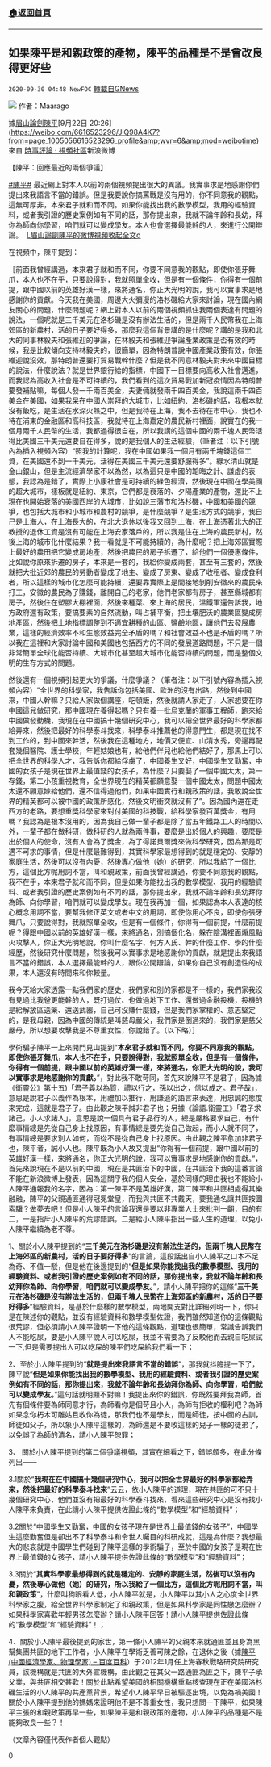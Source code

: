 ###  [:house:返回首頁](https://github.com/ourhimalayas/txt)
---

## 如果陳平是和親政策的產物，陳平的品種是不是會改良得更好些
`2020-09-30 04:48 NewFOC` [轉載自GNews](https://gnews.org/zh-hant/392630/)

![]()![](https://s3.amazonaws.com/gnews-media-offload/wp-content/uploads/2020/09/30043931/%E5%86%85%E6%96%87%E5%8F%8A%E5%B0%81%E9%9D%A2%E5%9B%BE%E7%89%87-4.jpg)
作者：Maarago

據[眉山論劍陳平](https://weibo.com/u/6616523296?refer_flag=1005055013_)[9月22日 20:26](https://weibo.com/6616523296/JlQ98A4K7?from=page_1005056616523296_profile&amp;wvr=6&amp;mod=weibotime) 來自 [時事評論 · 視頻社區](https://weibo.com/)新浪微博

【陳平：回應最近的兩個爭議】

[#陳平#](https://s.weibo.com/weibo?q=%23%E9%99%88%E5%B9%B3%23&amp;from=default) 最近網上對本人以前的兩個視頻提出很大的異議。我實事求是地感謝你們提出來我語言不當的錯誤。但是我要說你搞罵戰是沒有用的，你不同意我的觀點，這無可厚非，本來君子就和而不同。如果你能找出我的數學模型，我用的經驗資料，或者我引證的歷史案例如有不同的話，那你提出來，我就不論年齡和長幼，拜你為師向你學習，咱們就可以變成學友。本人也會選擇最能幹的人，來進行公開辯論。  [L眉山論劍陳平的微博視頻](http://t.cn/A64rabL8)[收起全文d](void%280%29;)

在視頻中，陳平提到：

［前面我曾經講過，本來君子就和而不同，你要不同意我的觀點，即使你張牙舞爪，本人也不在乎，只要說得對，我就照單全收，但是有一個條件，你得有一個前提，跟中國以前的英雄好漢一樣，來將通名，你正大光明的說，我可以實事求是地感謝你的貢獻。今天我在美國，周邊大火彌漫的洛杉磯給大家來討論，現在國內網友關心的問題，什麼問題呢？網上對本人以前的兩個視頻抓住我兩個表達有問題的說法，一個呢就是三千美元在洛杉磯是沒有辦法生活的，但是兩千人民幣我在上海郊區的新農村，活的日子要好得多，那麼我這個背景講的是什麼呢？講的是我和北大的同事林毅夫和張維迎的爭論，在林毅夫和張維迎爭論產業政策是否有效的時候，我是比較傾向支持林毅夫的，很簡單，因為特朗普說中國產業政策有效，你張維迎說沒效，那特朗普還要打貿易戰幹什麼？但是我不同意林毅夫對未來中國目標的說法，什麼說法？就是世界銀行給的指標，中國下一目標要向高收入社會邁進，而我認為高收入社會是不可持續的，我們看到的這次貿易戰加新冠疫情因為特朗普要發補貼嘛，每個人發一千兩百美金，夫妻倆就發兩千四百美金，我說這兩千四百美金在美國，如果我呆在中國人崇拜的大城市，比如紐約、洛杉磯的話，我根本就沒有飯吃，是生活在水深火熱之中，但是我待在上海，我不去待在市中心，我也不待在浦東的金融區和高科技區，我就待在上海嘉定的農民新村裡面，說實在的我一個月兩千人民幣的生活，我都過得很自在，所以我講的這個中國的兩千塊人民幣活得比美國三千美元還要自在得多，說的是我個人的生活經驗，（筆者注：以下引號內為插入視頻內容）“照我的計算呢，我在中國如果我一個月有兩千塊錢這個工資，在美國還不到一千美元，活得在美國三千美元還要舒服得多”。綠水清山就是金山銀山，但是主流經濟學家不以為然，以為這只是中國的韜晦之計、謙虛的表態，我認為是錯了，實際上小康社會是可持續的綠色經濟，然後現在中國在學美國的超大城市，樣板就是紐約、東京，它們都是衰落的、夕陽產業的產物，還比不上現在也開始衰落的美國西岸的大城市，比如說三藩市和洛杉磯，中國和美國的競爭，也包括大城市和小城市和農村的競爭，是什麼競爭？是生活方式的競爭，我自己是上海人，在上海長大的，在北大退休以後我又回到上海，在上海憑著北大的正教授的退休工資是沒有可能在上海安家落戶的，所以我是住在上海的農民新村，然後上海的城市化什麼結果？我一看就是不可能持續的，為什麼呢？把上海郊區實際上最好的農田把它變成房地產，然後把農民的房子拆遷了，給他們一個優惠條件，比如說你原來拆遷的房子，本來是一套的，我給你變成兩套，甚至有三套的，然後就把大批近郊的農民的勞動者變成了地主、變成了房東、變成了收租者、變成食利者，所以這樣的城市化怎麼可能持續，還要靠實際上是間接地剝削安徽來的農民來打工，安徽的農民為了賺錢，離開自己的老家，他們老家都有房子，甚至縣城都有房子，然後住在塑膠大棚裡面，然後來種菜、來上海的居民，溫鐵軍還告訴我，地方政府還有政策，要搞要素的自然流動，叫占補平衡，把土壤肥沃的農業區變成房地產區，然後把土地指標調整到不適宜耕種的山區、鹽鹼地區，讓他們去發展農業，這樣的經濟效率不和生態效益完全矛盾的嗎？和社會效益不也是矛盾的嗎？所以我在這裡和大家討論中國和美國也包括西方的不同的發展道路問題，不只是一個非常簡單全球化能否持續、大城市化甚至超大城市化能否持續的問題，而是整個文明的生存方式的問題。

然後還有一個視頻引起更大的爭議，什麼爭議？（筆者注：以下引號內容為插入視頻內容）“全世界的科學家，我告訴你包括美國、歐洲的沒有出路，然後到中國來，中國人幹嘛？只給人家做個講座，吃頓飯，然後就請人家走了，人家想要在你中國這兒做研究，那中國現在養得起嗎？只有養一批烏克蘭的軍事工程師，跑來給中國做發動機，我現在在中國搞十幾個研究中心，我可以把全世界最好的科學家都給弄來，然後把最好的科學泰斗找來，科學泰斗推薦他的得意門生，都是現在找不到工作的，到中國來幹活，然後我在這種地方，地價又便宜、山清水秀，旁邊再配套幾個醫院、護士學校，年輕姑娘也有，給他們伴兒也給他們結好了，那馬上可以把全世界的科學人才，我告訴你都給俘虜了，中國養生又好，中國學生又勤奮，中國的女孩子是現在世界上最值錢的女孩子，為什麼？只要娶了一個中國太太，第一存錢，第二小孩重視教育，全世界現在的精英都願意娶一個中國太太，問題中國太太還不願意嫁給他們，還不信得過他們，如果中國實行和親政策的話，我敢說全世界的精英都可以被中國的政策所感化，然後文明衝突就沒有了”。因為國內還在走西方的老路，要想重獎科學家來對付美國的科技戰，給科學家發百萬獎金，有用嗎？我認為是根本沒用的，因為我自己做一輩子都是除了當五年鐵路工人的時間以外，一輩子都在做科研，做科研的人就為兩件事，要麼是出於個人的興趣，要麼是出於個人的使命，沒有人會為了獎金，為了得諾貝爾獎來做科學研究，因為那是可遇不可求的事情，但是什麼最難得到，其實科學家最想得到的就是穩定的、安靜的家庭生活，然後可以沒有內憂，然後專心做他（她）的研究，所以我給了一個比方，這個比方呢用詞不當，叫和親政策，前面我曾經講過，你要不同意我的觀點，我不在乎，本來君子就和而不同，但是如果你能找出我的數學模型、我用的經驗資料、或者我引證的歷史案例如有不同的話，那你提出來，我就不論年齡和長幼拜你為師、向你學習，咱們就可以變成學友。現在我再加一個，如果認為本人表達的核心概念用詞不當，要幫我修正英文或者中文的用詞，即使你用心不良，即使你張牙舞爪，只要說得對，我就照單全收，但是有一個條件，你得有一個前提，什麼前提呢？得跟中國以前的英雄好漢一樣，來將通名，別搞個化名，躲在陰溝裡面煽風點火攻擊人，你正大光明地說，你叫什麼名字、何方人氏、幹的什麼工作、學的什麼經歷，然後研究什麼問題，然後我可以實事求是地感謝你的貢獻，就是提出來我語言不當的錯誤，本人選擇最能幹的人，跟你公開辯論，如果你自己沒有創造性的成果，本人還沒有時間來和你較量。

我今天給大家透露一點我們家的歷史，我們家和別的家都是不一樣的，我們家我沒有見過比我爸更能幹的人，既打過仗、也做過地下工作、還做過金融投機，投機的是給解放區送藥、還送武器，自己可沒賺什麼錢，但是我們家掌權的、意志堅定的，是我母親，因為中國的傳統是叫慈母嚴父，我們家是倒過來的，我們家是慈父嚴母，所以想要攻擊我是不尊重女性，你說錯了。（以下略）］

學術騙子陳平一上來開門見山提到“**本來君子就和而不同，你要不同意我的觀點，即使你張牙舞爪，本人也不在乎，只要說得對，我就照單全收，但是有一個條件，你得有一個前提，跟中國以前的英雄好漢一樣，來將通名，你正大光明的說，我可以實事求是地感謝你的貢獻。**”，對此我不敢苛同，首先來說陳平不是君子，因為據《衛靈公》第十五)「君子義以為質，禮以行之，孫以出之，信以成之。君子哉」，意思是說君子以義作為根本，用禮加以推行，用謙遜的語言來表達，用忠誠的態度來完成，這就是君子了。由此觀之陳平誠非君子也；另據《論語.衛靈工》「君子求諸己，小人求諸人」，意思是說一個具有君子品行的人，總是嚴格要求自己，有什麼事情總是先從自己身上找原因，有事情總是要先從自己做起，而小人就不同了，有事情總是要求別人如何，而從不是從自己身上找原因。由此觀之陳平愈加非君子也，陳平者，誠小人也。陳平既為小人故又提出“你得有一個前提，跟中國以前的英雄好漢一樣，來將通名，你正大光明的說，我可以實事求是地感謝你的貢獻。”，首先來說現在不是以前的中國，現在是共匪治下的中國，在共匪治下我的這番言論不能在新浪微博上發表，因為這關乎我的個人安全，基於同樣的理由我也不能給小人陳平通報我的名字，因為：第一陳平不是英雄好漢，第二陳平和共匪相處得其樂融融，陳平的父親通匪通得冠冕堂皇，而我與共匪不共戴天，要我通名讓共匪按圖索驥？做夢去吧！但是小人陳平的言論我還是要以非專業人士來批判一翻，目的有二，一是指斥小人陳平的荒謬錯誤，二是給小人陳平指出一些人生的道理，以免小人陳平繼續為老不尊。

1、關於小人陳平提到的“**三千美元在洛杉磯是沒有辦法生活的，但兩千塊人民幣在上海郊區的新農村，活的日子要好得多**”的言論，這段話出自小人陳平之口本不足為奇、不值一駁，但是他在後邊提到的“**但是如果你能找出我的數學模型、我用的經驗資料、或者我引證的歷史案例如有不同的話，那你提出來，我就不論年齡和長幼拜你為師、向你學習，咱們就可以變成學友。**”，請小人陳平把你的這條“**三千美元在洛杉磯是沒有辦法生活的，但兩千塊人民幣在上海郊區的新農村，活的日子要好得多**”經驗資料，是基於什麼樣的數學模型，兩地開支對比詳細列明一下，你只是在陳述你的觀點，並沒有經驗資料和數學模型佐證，我們雖然知道你的這條觀點很荒謬，但必須請小人陳平證明一下他的這條觀點，道理也很簡單，常識告訴我們人不能吃屎，要是小人陳平說人可以吃屎，我並不需要為了反駁他而去親自吃屎試一下,但是需要提出人可以吃屎的陳平們吃屎給我們看一下；

2、至於小人陳平提到的“**就是提出來我語言不當的錯誤**”，那我就抖膽提一下了，陳平說“**但是如果你能找出我的數學模型、我用的經驗資料、或者我引證的歷史案例如有不同的話，那你提出來，我就不論年齡和長幼拜你為師、向你學習，咱們就可以變成學友。**”這句話就明顯不對嘛！我提出來你的錯誤，你既然要拜我為師，首先有個條件要為師同意才行，為師看你是個苛且小人，為師有拒收的權利吧？為師如果念你朽木可雕姑且收你為徒，那我們也不是學友，而是師徒，按中國的古訓，師徒如父子，所以象小人陳平這樣的，為師還是不要收這樣的兒子一樣的徒弟了，以免誤了為師的清名，請小人陳平恕罪；

3、 關於小人陳平提到的第二個爭議視頻，其實在細看之下，錯誤頗多，在此分條列出——

3.1關於“**我現在在中國搞十幾個研究中心，我可以把全世界最好的科學家都給弄來，然後把最好的科學泰斗找來**”云云，依小人陳平的道理，現在共匪的可不只十幾個研究中心，他們並沒有把最好的科學泰斗找來，看來這些研究中心是沒有找小人陳平來負責，在此請小人陳平提供佐證此條的“數學模型”和“經驗資料”；

3.2關於“中國學生又勤奮，中國的女孩子現在是世界上最值錢的女孩子”，中國學生這麼勤奮但是卻出不了科學泰斗和令世人矚目的科研成就，這是為什麼？我想最大的悲哀就是中國學生們碰到了陳平這樣的學術騙子，至於中國的女孩子是現在世界上最值錢的女孩子，請小人陳平提供佐證此條的“數學模型”和“經驗資料”；

3.3關於“**其實科學家最想得到的就是穩定的、安靜的家庭生活，然後可以沒有內憂，然後專心做他（她）的研究，所以我給了一個比方，這個比方呢用詞不當，叫和親政策**”，什麼叫狗眼看人低，小人陳平就是，小人陳平以其小人之心度全世界科學家之腹，給全世界科學家制定了和親政策，但是如果科學家是同性戀怎麼辦？如果科學家喜歡年輕男孩怎麼辦？請小人陳平回答！請小人陳平提供佐證此條的“數學模型”和“經驗資料”！；

4、關於小人陳平最後提到的家世，第一條小人陳平的父親本來就通匪並且身為黑幫集團共匪的地下工作者，小人陳平在學術乏善可陳之餘，在退休之後（據[陳平(中國經濟學家、物理學家) – 百度百科](https://www.baidu.com/link?url=980ZTyCibtzOkZ5_tqfBTsxW5Xl44SzSvhg5Keeb5H2QzP8V6YNQVJz1HYBjl0Dz-3OEBMYFl5dffEP-DKQTR_P-pGsBaHdGnkj4ypUbGtK&amp;wd=&amp;eqid=aeccc0e9000cfba4000000065f6a9aa4)）于2012年1月任上海春秋戰略研究院研究員，該機構就是共匪的大外宣機構，由此觀之在其父一路通匪為匪之下，陳平子承父業，與共匪相交甚歡！關於此點希望美國的相關機構重點核查現在正在美國洛杉磯生活的小人陳平的共產黨背景，希望小人陳平早日被驅逐出境，以免為禍美國！關於小人陳平提到他的媽媽來證明他不是不尊重女性，我只想問一下陳平，如果陳平主張的和親政策再早一些，如果陳平是和親政策的產物，小人陳平的品種是不是能夠改良一些？！

（文章內容僅代表作者個人觀點）

0
